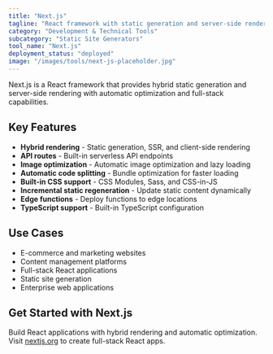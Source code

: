 ```yaml
---
title: "Next.js"
tagline: "React framework with static generation and server-side rendering"
category: "Development & Technical Tools"
subcategory: "Static Site Generators"
tool_name: "Next.js"
deployment_status: "deployed"
image: "/images/tools/next-js-placeholder.jpg"
---
```

Next.js is a React framework that provides hybrid static generation and server-side rendering with automatic optimization and full-stack capabilities.

## Key Features

- **Hybrid rendering** - Static generation, SSR, and client-side rendering
- **API routes** - Built-in serverless API endpoints
- **Image optimization** - Automatic image optimization and lazy loading
- **Automatic code splitting** - Bundle optimization for faster loading
- **Built-in CSS support** - CSS Modules, Sass, and CSS-in-JS
- **Incremental static regeneration** - Update static content dynamically
- **Edge functions** - Deploy functions to edge locations
- **TypeScript support** - Built-in TypeScript configuration

## Use Cases

- E-commerce and marketing websites
- Content management platforms
- Full-stack React applications
- Static site generation
- Enterprise web applications

## Get Started with Next.js

Build React applications with hybrid rendering and automatic optimization. Visit [nextjs.org](https://nextjs.org) to create full-stack React apps.